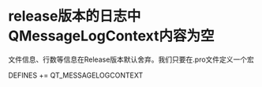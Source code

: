 # release版本的日志中QMessageLogContext内容为空

文件信息、行数等信息在Release版本默认舍弃。我们只要在.pro文件定义一个宏

DEFINES += QT_MESSAGELOGCONTEXT